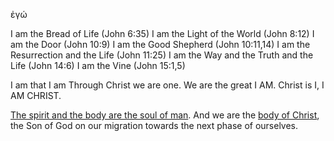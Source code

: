 ἐγώ

I am the Bread of Life (John 6:35)
I am the Light of the World (John 8:12)
I am the Door (John 10:9)
I am the Good Shepherd (John 10:11,14)
I am the Resurrection and the Life (John 11:25)
I am the Way and the Truth and the Life (John 14:6)
I am the Vine (John 15:1,5)

I am that I am
Through Christ we are one. We are the great I AM. Christ is I, I AM CHRIST.

[The spirit and the body are the soul of man](https://www.lds.org/scriptures/dc-testament/dc/88.15-16). And we are the [body of Christ](https://biblehub.com/1_corinthians/12-27.html), the Son of God on our migration towards the next phase of ourselves.
